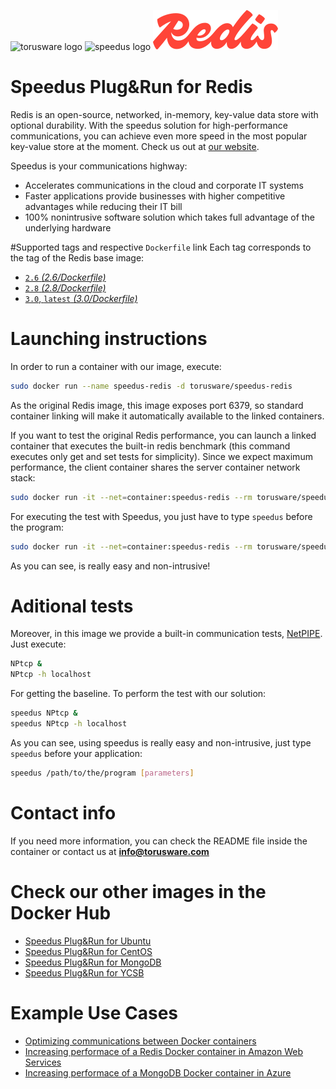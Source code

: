 ![torusware logo](http://dl.torusware.com/images/torusware_isotipo_small.png "Torusware")
![speedus logo](http://dl.torusware.com/images/speedus_small.jpg "Speedus")
![redis logo](https://raw.githubusercontent.com/docker-library/docs/master/redis/logo.png "Redis")
# Speedus Plug&Run for Redis
Redis is an open-source, networked, in-memory, key-value data store with optional durability. With the speedus solution for high-performance communications, you can achieve even more speed in the most popular key-value store at the moment. Check us out at [our website](https://bit.ly/1MKxCuh).

Speedus is your communications highway:

- Accelerates communications in the cloud and corporate IT systems
- Faster applications provide businesses with higher competitive advantages while reducing their IT bill
- 100% nonintrusive software solution which takes full advantage of the underlying hardware

#Supported tags and respective `Dockerfile` link
Each tag corresponds to the tag of the Redis base image:

- [`2.6` *(2.6/Dockerfile)*](https://github.com/torusware/speedus-redis/tree/master/2.6 "2.6 Dockerfile")
- [`2.8` *(2.8/Dockerfile)*](https://github.com/torusware/speedus-redis/tree/master/2.8 "2.8 Dockerfile")
- [`3.0`, `latest` *(3.0/Dockerfile)*](https://github.com/torusware/speedus-redis/tree/master/3.0 "3.0 Dockerfile")

# Launching instructions
In order to run a container with our image, execute:
```bash
sudo docker run --name speedus-redis -d torusware/speedus-redis
```
As the original Redis image, this image exposes port 6379, so standard container linking will make it automatically available to the linked containers.

If you want to test the original Redis performance, you can launch a linked container that executes the built-in redis benchmark (this command executes only get and set tests for simplicity). Since we expect maximum performance, the client container shares the server container network stack:
```bash
sudo docker run -it --net=container:speedus-redis --rm torusware/speedus-redis sh -c 'exec redis-benchmark -t get,set'
```
For executing the test with Speedus, you just have to type `speedus` before the program:
```bash
sudo docker run -it --net=container:speedus-redis --rm torusware/speedus-redis sh -c 'exec speedus redis-benchmark -t get,set'
```
As you can see, is really easy and non-intrusive!

# Aditional tests

Moreover, in this image we provide a built-in communication tests, [NetPIPE](http://bitspjoule.org/netpipe/ "NetPIPE"). Just execute:
```bash
NPtcp &
NPtcp -h localhost
```
For getting the baseline. To perform the test with our solution:
```bash
speedus NPtcp &
speedus NPtcp -h localhost
```
As you can see, using speedus is really easy and non-intrusive, just type `speedus` before your application:
```bash
speedus /path/to/the/program [parameters]
```
# Contact info

If you need more information, you can check the README file inside the container or contact us at **info@torusware.com**

# Check our other images in the Docker Hub

- [Speedus Plug&Run for Ubuntu](https://registry.hub.docker.com/u/torusware/speedus-ubuntu/)
- [Speedus Plug&Run for CentOS](https://registry.hub.docker.com/u/torusware/speedus-centos/)
- [Speedus Plug&Run for MongoDB](https://registry.hub.docker.com/u/torusware/speedus-mongo/)
- [Speedus Plug&Run for YCSB](https://registry.hub.docker.com/u/torusware/speedus-ycsb/)

# Example Use Cases

- [Optimizing communications between Docker containers](https://bit.ly/1IZdodU)
- [Increasing performace of a Redis Docker container in Amazon Web Services](https://bit.ly/1KsVBJW)
- [Increasing performace of a MongoDB Docker container in Azure](https://bit.ly/1LgUzDV)

